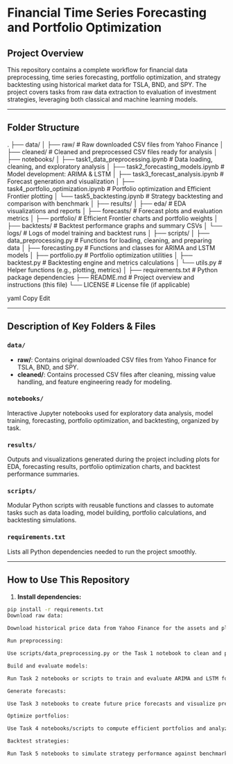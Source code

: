 # Financial Time Series Forecasting and Portfolio Optimization

## Project Overview

This repository contains a complete workflow for financial data preprocessing, time series forecasting, portfolio optimization, and strategy backtesting using historical market data for TSLA, BND, and SPY. The project covers tasks from raw data extraction to evaluation of investment strategies, leveraging both classical and machine learning models.

---

## Folder Structure

.
├── data/
│ ├── raw/ # Raw downloaded CSV files from Yahoo Finance
│ ├── cleaned/ # Cleaned and preprocessed CSV files ready for analysis
│
├── notebooks/
│ ├── task1_data_preprocessing.ipynb # Data loading, cleaning, and exploratory analysis
│ ├── task2_forecasting_models.ipynb # Model development: ARIMA & LSTM
│ ├── task3_forecast_analysis.ipynb # Forecast generation and visualization
│ ├── task4_portfolio_optimization.ipynb # Portfolio optimization and Efficient Frontier plotting
│ └── task5_backtesting.ipynb # Strategy backtesting and comparison with benchmark
│
├── results/
│ ├── eda/ # EDA visualizations and reports
│ ├── forecasts/ # Forecast plots and evaluation metrics
│ ├── portfolio/ # Efficient Frontier charts and portfolio weights
│ ├── backtests/ # Backtest performance graphs and summary CSVs
│ └── logs/ # Logs of model training and backtest runs
│
├── scripts/
│ ├── data_preprocessing.py # Functions for loading, cleaning, and preparing data
│ ├── forecasting.py # Functions and classes for ARIMA and LSTM models
│ ├── portfolio.py # Portfolio optimization utilities
│ ├── backtest.py # Backtesting engine and metrics calculations
│ └── utils.py # Helper functions (e.g., plotting, metrics)
│
├── requirements.txt # Python package dependencies
├── README.md # Project overview and instructions (this file)
└── LICENSE # License file (if applicable)

yaml
Copy
Edit

---

## Description of Key Folders & Files

### `data/`
- **raw/**: Contains original downloaded CSV files from Yahoo Finance for TSLA, BND, and SPY.
- **cleaned/**: Contains processed CSV files after cleaning, missing value handling, and feature engineering ready for modeling.

### `notebooks/`
Interactive Jupyter notebooks used for exploratory data analysis, model training, forecasting, portfolio optimization, and backtesting, organized by task.

### `results/`
Outputs and visualizations generated during the project including plots for EDA, forecasting results, portfolio optimization charts, and backtest performance summaries.

### `scripts/`
Modular Python scripts with reusable functions and classes to automate tasks such as data loading, model building, portfolio calculations, and backtesting simulations.

### `requirements.txt`
Lists all Python dependencies needed to run the project smoothly.

---

## How to Use This Repository

1. **Install dependencies:**

```bash
pip install -r requirements.txt
Download raw data:

Download historical price data from Yahoo Finance for the assets and place the CSV files into data/raw/.

Run preprocessing:

Use scripts/data_preprocessing.py or the Task 1 notebook to clean and prepare the data saved into data/cleaned/.

Build and evaluate models:

Run Task 2 notebooks or scripts to train and evaluate ARIMA and LSTM forecasting models.

Generate forecasts:

Use Task 3 notebooks to create future price forecasts and visualize predictions.

Optimize portfolios:

Use Task 4 notebooks/scripts to compute efficient portfolios and analyze risk-return tradeoffs.

Backtest strategies:

Run Task 5 notebooks to simulate strategy performance against benchmark portfolios.
